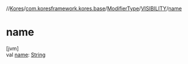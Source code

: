 //[Kores](../../../../index.md)/[com.koresframework.kores.base](../../index.md)/[ModifierType](../index.md)/[VISIBILITY](index.md)/[name](name.md)

# name

[jvm]\
val [name](name.md): [String](https://kotlinlang.org/api/latest/jvm/stdlib/kotlin/-string/index.html)
